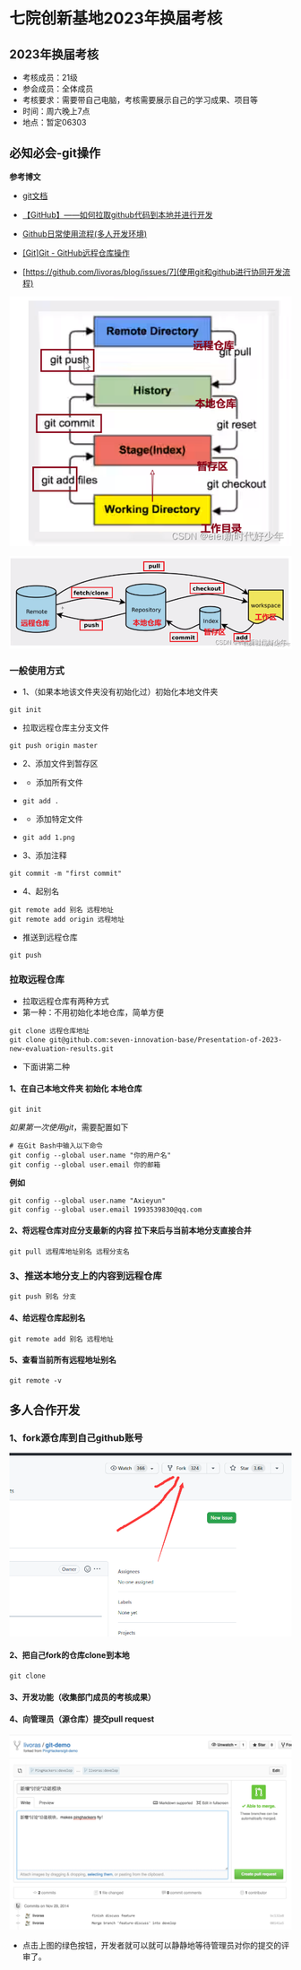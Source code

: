 # 七院创新基地2023年换届考核
## 2023年换届考核
* 考核成员：21级
* 参会成员：全体成员
* 考核要求：需要带自己电脑，考核需要展示自己的学习成果、项目等
* 时间：周六晚上7点
* 地点：暂定06303







## 必知必会-git操作

**参考博文**

* [git文档](https://git-scm.com/book/zh/v2)

* [【GitHub】——如何拉取github代码到本地并进行开发](https://blog.csdn.net/qq_50497708/article/details/126873083)
* [Github日常使用流程(多人开发环境)](https://blog.csdn.net/vaylove/article/details/127710447)
* [[Git]Git - GitHub远程仓库操作](https://blog.csdn.net/m0_53022813/article/details/127576265)
* [https://github.com/livoras/blog/issues/7](使用git和github进行协同开发流程)

![](./img/1.png)

![](./img/2.png)



### 一般使用方式

* 1、（如果本地该文件夹没有初始化过）初始化本地文件夹

~~~shell
git init
~~~

* 拉取远程仓库主分支文件

~~~shell
git push origin master
~~~

* 2、添加文件到暂存区

* * 添加所有文件

* ~~~shell
  git add .
  ~~~

* * 添加特定文件

* ~~~shell
  git add 1.png
  ~~~

* 3、添加注释

~~~shell
git commit -m "first commit"
~~~

* 4、起别名

~~~shell
git remote add 别名 远程地址
git remote add origin 远程地址
~~~

* 推送到远程仓库

~~~shell
git push 
~~~







### 拉取远程仓库

* 拉取远程仓库有两种方式
* 第一种：不用初始化本地仓库，简单方便

~~~shell
git clone 远程仓库地址
git clone git@github.com:seven-innovation-base/Presentation-of-2023-new-evaluation-results.git
~~~

* 下面讲第二种



#### 1、在自己本地文件夹 初始化 本地仓库

~~~shell
git init
~~~

*如果第一次使用git*，需要配置如下

~~~shell
# 在Git Bash中输入以下命令
git config --global user.name "你的用户名"
git config --global user.email 你的邮箱
~~~

**例如**

~~~shell
git config --global user.name "Axieyun"
git config --global user.email 1993539830@qq.com
~~~



#### 2、将远程仓库对应分支最新的内容 拉下来后与当前本地分支直接合并

~~~shell
git pull 远程库地址别名 远程分支名
~~~



### 3、推送本地分支上的内容到远程仓库

~~~shell
git push 别名 分支
~~~



#### 4、给远程仓库起别名

~~~shell
git remote add 别名 远程地址
~~~



#### 5、查看当前所有远程地址别名

~~~shell
git remote -v
~~~



## 多人合作开发

### 1、fork源仓库到自己github账号

![](img/3.png)

#### 2、把自己fork的仓库clone到本地

~~~shell
git clone
~~~

#### 3、开发功能（收集部门成员的考核成果）



#### 4、向管理员（源仓库）提交pull request

![](img/4.png)

* 点击上图的绿色按钮，开发者就可以就可以静静地等待管理员对你的提交的评审了。



